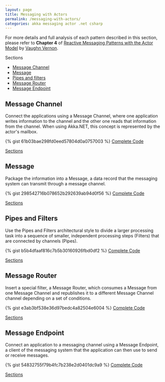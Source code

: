 ```yaml
---
layout: page
title: Messaging with Actors
permalink: /messaging-with-actors/
categories: akka messaging actor .net csharp
---
```

For more details and full analysis of each pattern described in this section, please refer to <b>Chapter 4</b> of 
<a href="http://www.informit.com/store/reactive-messaging-patterns-with-the-actor-model-applications-9780133846836">Reactive Messaging Patterns with the Actor Model</a> 
by <a href="https://twitter.com/vaughnvernon">Vaughn Vernon</a>.

<a name="Sections">Sections</a>
<ul>
    <li>
      <a href="#MessageChannel">Message Channel</a>
    </li>
    <li>    
      <a href="#Message">Message</a>
    </li>
    <li>
      <a href="#PipesFilters">Pipes and filters</a>
    </li>
    <li>
      <a href="#MessageRouter">Message Router</a>
    </li>
    <li>
      <a href="#MessageEndpoint">Message Endpoint</a>
    </li>
</ul>

<h2 class="page-heading"><a name="MessageChannel">Message Channel</a></h2>
Connect the applications using a Message Channel, where one application writes information to the channel and the other one reads that information from the channel. 
When using Akka.NET, this concept is represented by the actor's mailbox.

{% gist 61b03bae298fd0eed57804d0a0757003 %}
<a href="{{ site.github_repository }}MessagingWithActors/Message%20Channel/Program.cs" 
    target="_blank">Complete Code</a>
<p><a href="#Sections">Sections</a></p>

<h2 class="page-heading"><a name="Message">Message</a></h2>
Package the information into a Message, a data record that the messaging system can transmit through a message channel.

{% gist 298542716b078652b292639ab94d0f56 %}
<a href="{{ site.github_repository }}MessagingWithActors/Message/Program.cs" 
    target="_blank">Complete Code</a>
<p><a href="#Sections">Sections</a></p>

<h2 class="page-heading"><a name="PipesFilters">Pipes and Filters</a></h2>
Use the Pipes and Filters architectural style to divide a larger processing task into a sequence of smaller, independent processing steps (Filters) that are connected by channels (Pipes).

{% gist b5b4dfaaf816c7b5b30160926fbd0df2 %}
<a href="{{ site.github_repository }}MessagingWithActors/Pipes%20and%20Filters/Program.cs" 
    target="_blank">Complete Code</a>
<p><a href="#Sections">Sections</a></p>

<h2 class="page-heading"><a name="MessageRouter">Message Router</a></h2>
Insert a special filter, a Message Router, which consumes a Message from one Message Channel and republishes it to a different Message Channel channel depending on a set of conditions.

{% gist e3ab3bf538e36d97bedc4a82504e6004 %}
<a href="{{ site.github_repository }}MessagingWithActors/Message%20Router/Program.cs" 
    target="_blank">Complete Code</a>
<p><a href="#Sections">Sections</a></p>

<h2 class="page-heading"><a name="MessageEndpoint">Message Endpoint</a></h2>
Connect an application to a messaging channel using a Message Endpoint, a client of the messaging system that the application can then use to send or receive messages.

{% gist 54832755f79b4fc7b238e2d0401dc9a9 %}
<a href="{{ site.github_repository }}MessagingWithActors/Message%20Endpoint/Program.cs" 
    target="_blank">Complete Code</a>
<p><a href="#Sections">Sections</a></p>